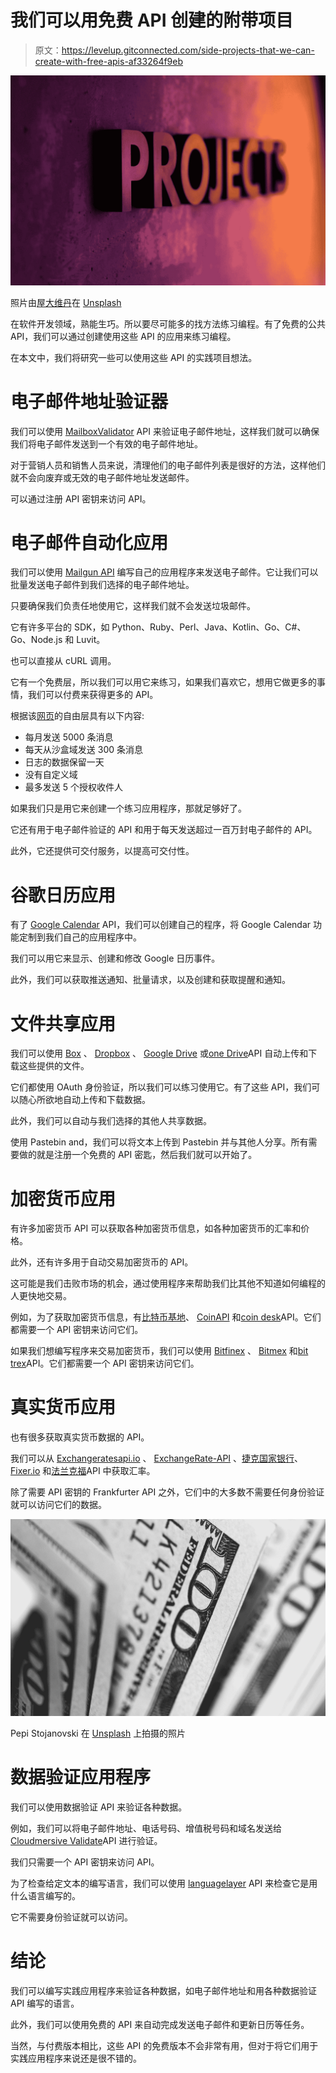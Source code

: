 # 我们可以用免费 API 创建的附带项目

> 原文：<https://levelup.gitconnected.com/side-projects-that-we-can-create-with-free-apis-af33264f9eb>

![](img/0469980cd468a982963c6c30b203d500.png)

照片由[屋大维丹](https://unsplash.com/@octadan?utm_source=medium&utm_medium=referral)在 [Unsplash](https://unsplash.com?utm_source=medium&utm_medium=referral)

在软件开发领域，熟能生巧。所以要尽可能多的找方法练习编程。有了免费的公共 API，我们可以通过创建使用这些 API 的应用来练习编程。

在本文中，我们将研究一些可以使用这些 API 的实践项目想法。

# 电子邮件地址验证器

我们可以使用 [MailboxValidator](https://www.mailboxvalidator.com/api-single-validation) API 来验证电子邮件地址，这样我们就可以确保我们将电子邮件发送到一个有效的电子邮件地址。

对于营销人员和销售人员来说，清理他们的电子邮件列表是很好的方法，这样他们就不会向废弃或无效的电子邮件地址发送邮件。

可以通过注册 API 密钥来访问 API。

# 电子邮件自动化应用

我们可以使用 [Mailgun API](https://documentation.mailgun.com/en/latest/) 编写自己的应用程序来发送电子邮件。它让我们可以批量发送电子邮件到我们选择的电子邮件地址。

只要确保我们负责任地使用它，这样我们就不会发送垃圾邮件。

它有许多平台的 SDK，如 Python、Ruby、Perl、Java、Kotlin、Go、C#、Go、Node.js 和 Luvit。

也可以直接从 cURL 调用。

它有一个免费层，所以我们可以用它来练习，如果我们喜欢它，想用它做更多的事情，我们可以付费来获得更多的 API。

根据该[网页](https://help.mailgun.com/hc/en-us/articles/203068914-What-Are-the-Differences-Between-the-Free-and-Flex-Plans-)的自由层具有以下内容:

*   每月发送 5000 条消息
*   每天从沙盒域发送 300 条消息
*   日志的数据保留一天
*   没有自定义域
*   最多发送 5 个授权收件人

如果我们只是用它来创建一个练习应用程序，那就足够好了。

它还有用于电子邮件验证的 API 和用于每天发送超过一百万封电子邮件的 API。

此外，它还提供可交付服务，以提高可交付性。

# 谷歌日历应用

有了 [Google Calendar](https://developers.google.com/google-apps/calendar/) API，我们可以创建自己的程序，将 Google Calendar 功能定制到我们自己的应用程序中。

我们可以用它来显示、创建和修改 Google 日历事件。

此外，我们可以获取推送通知、批量请求，以及创建和获取提醒和通知。

# 文件共享应用

我们可以使用 [Box](https://developer.box.com/) 、 [Dropbox](https://www.dropbox.com/developers) 、 [Google Drive](https://developers.google.com/drive/) 或[one Drive](https://dev.onedrive.com/)API 自动上传和下载这些提供的文件。

它们都使用 OAuth 身份验证，所以我们可以练习使用它。有了这些 API，我们可以随心所欲地自动上传和下载数据。

此外，我们可以自动与我们选择的其他人共享数据。

使用 Pastebin and，我们可以将文本上传到 Pastebin 并与其他人分享。所有需要做的就是注册一个免费的 API 密匙，然后我们就可以开始了。

# 加密货币应用

有许多加密货币 API 可以获取各种加密货币信息，如各种加密货币的汇率和价格。

此外，还有许多用于自动交易加密货币的 API。

这可能是我们击败市场的机会，通过使用程序来帮助我们比其他不知道如何编程的人更快地交易。

例如，为了获取加密货币信息，有[比特币基地](https://developers.coinbase.com/)、 [CoinAPI](https://docs.coinapi.io/) 和[coin desk](http://www.coindesk.com/api/)API。它们都需要一个 API 密钥来访问它们。

如果我们想编写程序来交易加密货币，我们可以使用 [Bitfinex](https://docs.bitfinex.com/docs/getting-started) 、 [Bitmex](https://www.bitmex.com/app/apiOverview) 和[bit trex](https://bittrex.com/Home/Api)API。它们都需要一个 API 密钥来访问它们。

# 真实货币应用

也有很多获取真实货币数据的 API。

我们可以从 [Exchangeratesapi.io](https://exchangeratesapi.io/) 、 [ExchangeRate-API](https://www.exchangerate-api.com/) 、[捷克国家银行](https://www.cnb.cz/cs/financni_trhy/devizovy_trh/kurzy_devizoveho_trhu/denni_kurz.xml)、 [Fixer.io](http://fixer.io/) 和[法兰克福](https://www.frankfurter.app/docs)API 中获取汇率。

除了需要 API 密钥的 Frankfurter API 之外，它们中的大多数不需要任何身份验证就可以访问它们的数据。

![](img/38706fca2b7efdc5825dadbd1ff4564c.png)

Pepi Stojanovski 在 [Unsplash](https://unsplash.com?utm_source=medium&utm_medium=referral) 上拍摄的照片

# 数据验证应用程序

我们可以使用数据验证 API 来验证各种数据。

例如，我们可以将电子邮件地址、电话号码、增值税号码和域名发送给[Cloudmersive Validate](https://cloudmersive.com/validate-api)API 进行验证。

我们只需要一个 API 密钥来访问 API。

为了检查给定文本的编写语言，我们可以使用 [languagelayer](https://languagelayer.com/) API 来检查它是用什么语言编写的。

它不需要身份验证就可以访问。

# 结论

我们可以编写实践应用程序来验证各种数据，如电子邮件地址和用各种数据验证 API 编写的语言。

此外，我们可以使用免费的 API 来自动完成发送电子邮件和更新日历等任务。

当然，与付费版本相比，这些 API 的免费版本不会非常有用，但对于将它们用于实践应用程序来说还是很不错的。